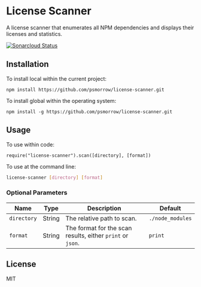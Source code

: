 # License Scanner
A license scanner that enumerates all NPM dependencies and displays their licenses and statistics.

[![Sonarcloud Status](https://sonarcloud.io/api/project_badges/measure?project=psmorrow_license-scanner&metric=alert_status)](https://sonarcloud.io/dashboard?id=psmorrow_license-scanner)

## Installation

To install local within the current project:
```
npm install https://github.com/psmorrow/license-scanner.git
```

To install global within the operating system:
```
npm install -g https://github.com/psmorrow/license-scanner.git
```

## Usage

To use within code:
```
require("license-scanner").scan([directory], [format])
```

To use at the command line:
```bash
license-scanner [directory] [format]
```

### Optional Parameters

| Name        | Type    | Description                                                | Default          |
| ----------- | ------- | ---------------------------------------------------------- | ---------------- |
| `directory` | String  | The relative path to scan.                                 | `./node_modules` |
| `format`    | String  | The format for the scan results, either `print` or `json`. | `print`          |

## License
MIT
